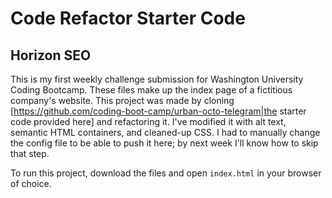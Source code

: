 # Code Refactor Starter Code
## Horizon SEO

This is my first weekly challenge submission for Washington University Coding Bootcamp. These files make up the index page of a fictitious company's website. This project was made by cloning [https://github.com/coding-boot-camp/urban-octo-telegram|the starter code provided here] and refactoring it. I've modified it with alt text, semantic HTML containers, and cleaned-up CSS. I had to manually change the config file to be able to push it here; by next week I'll know how to skip that step.

To run this project, download the files and open `index.html` in your browser of choice.
